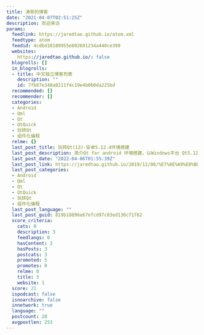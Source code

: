 ```yaml
---
title: 涛哥的博客
date: "2021-04-07T02:51:25Z"
description: 欢迎来访
params:
  feedlink: https://jaredtao.github.io/atom.xml
  feedtype: atom
  feedid: 4cdbd10189955e802681234a440ce399
  websites:
    https://jaredtao.github.io/: false
  blogrolls: []
  in_blogrolls:
  - title: 中文独立博客列表
    description: ""
    id: 7fb87e348a8211f4c19e4b0b0da225bd
  recommended: []
  recommender: []
  categories:
  - Android
  - Qml
  - Qt
  - QtQuick
  - 玩转Qt
  - 组件化编程
  relme: {}
  last_post_title: 玩转Qt(13)-安卓5.12.4环境搭建
  last_post_description: 简介Qt for android 环境搭建，以Windows平台 Qt5.12为基准。
  last_post_date: "2022-04-06T01:55:39Z"
  last_post_link: https://jaredtao.github.io/2019/12/08/%E7%8E%A9%E8%BD%ACQt(13)-%E5%AE%89%E5%8D%935.12.4%E7%8E%AF%E5%A2%83%E6%90%AD%E5%BB%BA/
  last_post_categories:
  - Android
  - Qml
  - Qt
  - QtQuick
  - 玩转Qt
  - 组件化编程
  last_post_language: ""
  last_post_guid: 819b18896a67efcd97c03ed136cf1f62
  score_criteria:
    cats: 0
    description: 3
    feedlangs: 0
    hasContent: 3
    hasPosts: 3
    postcats: 3
    promoted: 5
    promotes: 0
    relme: 0
    title: 3
    website: 1
  score: 21
  ispodcast: false
  isnoarchive: false
  innetwork: true
  language: ""
  postcount: 20
  avgpostlen: 253
---
```

